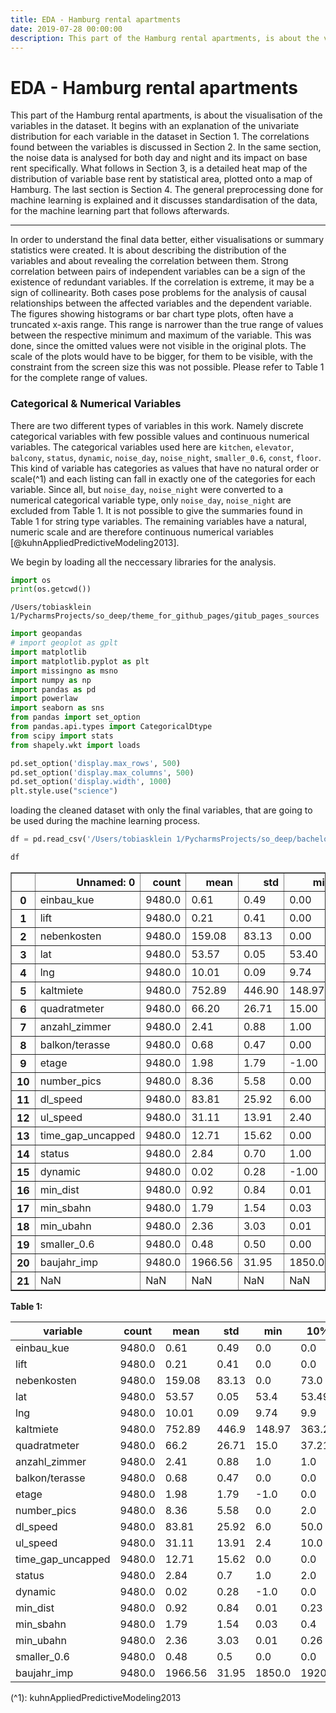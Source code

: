 ```yaml
---
title: EDA - Hamburg rental apartments
date: 2019-07-28 00:00:00
description: This part of the Hamburg rental apartments, is about the visualisation of the variables in the dataset.
---
```


# EDA - Hamburg rental apartments
This part of the Hamburg rental apartments, is about the visualisation of the variables in the dataset.
It begins with an explanation of the univariate distribution for each variable in the dataset in Section 1. 
The correlations found between the variables is discussed in Section 2. In the same section, the noise data is analysed
for both day and night and its impact on base rent specifically. What follows in Section 3, is a detailed heat map
of the distribution of variable base rent by statistical area, plotted onto a map of Hamburg.
The last section is Section 4. The general preprocessing done for machine learning is explained and it discusses standardisation of the data,
for the machine learning part that follows afterwards.
***
In order to understand the final data better, either visualisations or summary statistics were created. 
It is about describing the distribution of the variables and about revealing the correlation between them.
Strong correlation between pairs of independent variables can be a sign of the existence of redundant variables. If the correlation is extreme, it may be a sign of collinearity. Both cases pose problems for the analysis of causal relationships between the affected variables and the dependent variable.
The figures showing histograms or bar chart type plots, often have a truncated x-axis range. This range is narrower than the true range of values between the respective minimum and maximum of the variable. This was done, since the omitted values were not visible in the original plots. 
The scale of the plots would have to be bigger, for them to be visible, with the constraint from the screen size this was not possible. 
Please refer to Table 1 for the complete range of values.

### Categorical & Numerical Variables
There are two different types of variables in this work. Namely discrete
categorical variables with few possible values and continuous numerical
variables. The categorical variables used here are `kitchen`,
`elevator`, `balcony`, `status`, `dynamic`, `noise_day`, `noise_night`,
`smaller_0.6`, `const`, `floor`. This kind of variable has categories as
values that have no natural order or
scale(^1) and each listing can fall in
exactly one of the categories for each variable. Since all, but
`noise_day`, `noise_night` were converted to a numerical categorical
variable type, only `noise_day`, `noise_night` are excluded from
Table 1. It is not possible to give the
summaries found in Table 1 for string type variables. The remaining variables have
a natural, numeric scale and are therefore continuous numerical variables [@kuhnAppliedPredictiveModeling2013].

We begin by loading all the neccessary libraries for the analysis.


```python
import os
print(os.getcwd())
```

    /Users/tobiasklein 1/PycharmsProjects/so_deep/theme_for_github_pages/gitub_pages_sources



```python
import geopandas
# import geoplot as gplt
import matplotlib
import matplotlib.pyplot as plt
import missingno as msno
import numpy as np
import pandas as pd
import powerlaw
import seaborn as sns
from pandas import set_option
from pandas.api.types import CategoricalDtype
from scipy import stats
from shapely.wkt import loads

pd.set_option('display.max_rows', 500)
pd.set_option('display.max_columns', 500)
pd.set_option('display.width', 1000)
plt.style.use("science")
```

loading the cleaned dataset with only the final variables, that are going to be used during the machine learning process.


```python
df = pd.read_csv('/Users/tobiasklein 1/PycharmsProjects/so_deep/bachelor_thesis/interim_data/EDA_df_describe.csv')
```


```python
df
```




<div>
<style scoped>
    .dataframe tbody tr th:only-of-type {
        vertical-align: middle;
    }

    .dataframe tbody tr th {
        vertical-align: top;
    }

    .dataframe thead th {
        text-align: right;
    }
</style>
<table border="1" class="dataframe">
  <thead>
    <tr style="text-align: right;">
      <th></th>
      <th>Unnamed: 0</th>
      <th>count</th>
      <th>mean</th>
      <th>std</th>
      <th>min</th>
      <th>10%</th>
      <th>25%</th>
      <th>50%</th>
      <th>75%</th>
      <th>90%</th>
      <th>max</th>
    </tr>
  </thead>
  <tbody>
    <tr>
      <th>0</th>
      <td>einbau_kue</td>
      <td>9480.0</td>
      <td>0.61</td>
      <td>0.49</td>
      <td>0.00</td>
      <td>0.00</td>
      <td>0.00</td>
      <td>1.00</td>
      <td>1.00</td>
      <td>1.00</td>
      <td>1.00</td>
    </tr>
    <tr>
      <th>1</th>
      <td>lift</td>
      <td>9480.0</td>
      <td>0.21</td>
      <td>0.41</td>
      <td>0.00</td>
      <td>0.00</td>
      <td>0.00</td>
      <td>0.00</td>
      <td>0.00</td>
      <td>1.00</td>
      <td>1.00</td>
    </tr>
    <tr>
      <th>2</th>
      <td>nebenkosten</td>
      <td>9480.0</td>
      <td>159.08</td>
      <td>83.13</td>
      <td>0.00</td>
      <td>73.00</td>
      <td>100.00</td>
      <td>144.96</td>
      <td>200.00</td>
      <td>265.00</td>
      <td>950.00</td>
    </tr>
    <tr>
      <th>3</th>
      <td>lat</td>
      <td>9480.0</td>
      <td>53.57</td>
      <td>0.05</td>
      <td>53.40</td>
      <td>53.49</td>
      <td>53.55</td>
      <td>53.58</td>
      <td>53.60</td>
      <td>53.62</td>
      <td>53.71</td>
    </tr>
    <tr>
      <th>4</th>
      <td>lng</td>
      <td>9480.0</td>
      <td>10.01</td>
      <td>0.09</td>
      <td>9.74</td>
      <td>9.90</td>
      <td>9.96</td>
      <td>10.01</td>
      <td>10.07</td>
      <td>10.13</td>
      <td>10.30</td>
    </tr>
    <tr>
      <th>5</th>
      <td>kaltmiete</td>
      <td>9480.0</td>
      <td>752.89</td>
      <td>446.90</td>
      <td>148.97</td>
      <td>363.23</td>
      <td>451.00</td>
      <td>633.00</td>
      <td>906.00</td>
      <td>1318.37</td>
      <td>5600.00</td>
    </tr>
    <tr>
      <th>6</th>
      <td>quadratmeter</td>
      <td>9480.0</td>
      <td>66.20</td>
      <td>26.71</td>
      <td>15.00</td>
      <td>37.21</td>
      <td>49.00</td>
      <td>62.00</td>
      <td>77.93</td>
      <td>97.01</td>
      <td>350.00</td>
    </tr>
    <tr>
      <th>7</th>
      <td>anzahl_zimmer</td>
      <td>9480.0</td>
      <td>2.41</td>
      <td>0.88</td>
      <td>1.00</td>
      <td>1.00</td>
      <td>2.00</td>
      <td>2.00</td>
      <td>3.00</td>
      <td>3.50</td>
      <td>8.00</td>
    </tr>
    <tr>
      <th>8</th>
      <td>balkon/terasse</td>
      <td>9480.0</td>
      <td>0.68</td>
      <td>0.47</td>
      <td>0.00</td>
      <td>0.00</td>
      <td>0.00</td>
      <td>1.00</td>
      <td>1.00</td>
      <td>1.00</td>
      <td>1.00</td>
    </tr>
    <tr>
      <th>9</th>
      <td>etage</td>
      <td>9480.0</td>
      <td>1.98</td>
      <td>1.79</td>
      <td>-1.00</td>
      <td>0.00</td>
      <td>1.00</td>
      <td>1.00</td>
      <td>3.00</td>
      <td>4.00</td>
      <td>24.00</td>
    </tr>
    <tr>
      <th>10</th>
      <td>number_pics</td>
      <td>9480.0</td>
      <td>8.36</td>
      <td>5.58</td>
      <td>0.00</td>
      <td>2.00</td>
      <td>5.00</td>
      <td>7.00</td>
      <td>11.00</td>
      <td>15.00</td>
      <td>64.00</td>
    </tr>
    <tr>
      <th>11</th>
      <td>dl_speed</td>
      <td>9480.0</td>
      <td>83.81</td>
      <td>25.92</td>
      <td>6.00</td>
      <td>50.00</td>
      <td>50.00</td>
      <td>100.00</td>
      <td>100.00</td>
      <td>100.00</td>
      <td>200.00</td>
    </tr>
    <tr>
      <th>12</th>
      <td>ul_speed</td>
      <td>9480.0</td>
      <td>31.11</td>
      <td>13.91</td>
      <td>2.40</td>
      <td>10.00</td>
      <td>10.00</td>
      <td>40.00</td>
      <td>40.00</td>
      <td>40.00</td>
      <td>100.00</td>
    </tr>
    <tr>
      <th>13</th>
      <td>time_gap_uncapped</td>
      <td>9480.0</td>
      <td>12.71</td>
      <td>15.62</td>
      <td>0.00</td>
      <td>0.00</td>
      <td>1.00</td>
      <td>5.00</td>
      <td>21.00</td>
      <td>38.00</td>
      <td>63.00</td>
    </tr>
    <tr>
      <th>14</th>
      <td>status</td>
      <td>9480.0</td>
      <td>2.84</td>
      <td>0.70</td>
      <td>1.00</td>
      <td>2.00</td>
      <td>3.00</td>
      <td>3.00</td>
      <td>3.00</td>
      <td>4.00</td>
      <td>4.00</td>
    </tr>
    <tr>
      <th>15</th>
      <td>dynamic</td>
      <td>9480.0</td>
      <td>0.02</td>
      <td>0.28</td>
      <td>-1.00</td>
      <td>0.00</td>
      <td>0.00</td>
      <td>0.00</td>
      <td>0.00</td>
      <td>0.00</td>
      <td>1.00</td>
    </tr>
    <tr>
      <th>16</th>
      <td>min_dist</td>
      <td>9480.0</td>
      <td>0.92</td>
      <td>0.84</td>
      <td>0.01</td>
      <td>0.23</td>
      <td>0.37</td>
      <td>0.63</td>
      <td>1.16</td>
      <td>2.06</td>
      <td>9.44</td>
    </tr>
    <tr>
      <th>17</th>
      <td>min_sbahn</td>
      <td>9480.0</td>
      <td>1.79</td>
      <td>1.54</td>
      <td>0.03</td>
      <td>0.40</td>
      <td>0.67</td>
      <td>1.27</td>
      <td>2.46</td>
      <td>3.94</td>
      <td>9.44</td>
    </tr>
    <tr>
      <th>18</th>
      <td>min_ubahn</td>
      <td>9480.0</td>
      <td>2.36</td>
      <td>3.03</td>
      <td>0.01</td>
      <td>0.26</td>
      <td>0.44</td>
      <td>0.92</td>
      <td>2.99</td>
      <td>7.63</td>
      <td>14.17</td>
    </tr>
    <tr>
      <th>19</th>
      <td>smaller_0.6</td>
      <td>9480.0</td>
      <td>0.48</td>
      <td>0.50</td>
      <td>0.00</td>
      <td>0.00</td>
      <td>0.00</td>
      <td>0.00</td>
      <td>1.00</td>
      <td>1.00</td>
      <td>1.00</td>
    </tr>
    <tr>
      <th>20</th>
      <td>baujahr_imp</td>
      <td>9480.0</td>
      <td>1966.56</td>
      <td>31.95</td>
      <td>1850.00</td>
      <td>1920.00</td>
      <td>1953.00</td>
      <td>1964.00</td>
      <td>1992.00</td>
      <td>2013.00</td>
      <td>2019.00</td>
    </tr>
    <tr>
      <th>21</th>
      <td>NaN</td>
      <td>NaN</td>
      <td>NaN</td>
      <td>NaN</td>
      <td>NaN</td>
      <td>NaN</td>
      <td>NaN</td>
      <td>NaN</td>
      <td>NaN</td>
      <td>NaN</td>
      <td>NaN</td>
    </tr>
  </tbody>
</table>
</div>



**Table 1:**

|variable           |count   |mean     |std    |min     |10%     |25%     |50%     |75%     |90%      |max     |
|-------------------|--------|---------|-------|--------|--------|--------|--------|--------|---------|--------|
| einbau_kue        | 9480.0 | 0.61    | 0.49  | 0.0    | 0.0    | 0.0    | 1.0    | 1.0    | 1.0     | 1.0    |
| lift              | 9480.0 | 0.21    | 0.41  | 0.0    | 0.0    | 0.0    | 0.0    | 0.0    | 1.0     | 1.0    |
| nebenkosten       | 9480.0 | 159.08  | 83.13 | 0.0    | 73.0   | 100.0  | 144.96 | 200.0  | 265.0   | 950.0  |
| lat               | 9480.0 | 53.57   | 0.05  | 53.4   | 53.49  | 53.55  | 53.58  | 53.6   | 53.62   | 53.71  |
| lng               | 9480.0 | 10.01   | 0.09  | 9.74   | 9.9    | 9.96   | 10.01  | 10.07  | 10.13   | 10.3   |
| kaltmiete         | 9480.0 | 752.89  | 446.9 | 148.97 | 363.23 | 451.0  | 633.0  | 906.0  | 1318.37 | 5600.0 |
| quadratmeter      | 9480.0 | 66.2    | 26.71 | 15.0   | 37.21  | 49.0   | 62.0   | 77.93  | 97.01   | 350.0  |
| anzahl_zimmer     | 9480.0 | 2.41    | 0.88  | 1.0    | 1.0    | 2.0    | 2.0    | 3.0    | 3.5     | 8.0    |
| balkon/terasse    | 9480.0 | 0.68    | 0.47  | 0.0    | 0.0    | 0.0    | 1.0    | 1.0    | 1.0     | 1.0    |
| etage             | 9480.0 | 1.98    | 1.79  | -1.0   | 0.0    | 1.0    | 1.0    | 3.0    | 4.0     | 24.0   |
| number_pics       | 9480.0 | 8.36    | 5.58  | 0.0    | 2.0    | 5.0    | 7.0    | 11.0   | 15.0    | 64.0   |
| dl_speed          | 9480.0 | 83.81   | 25.92 | 6.0    | 50.0   | 50.0   | 100.0  | 100.0  | 100.0   | 200.0  |
| ul_speed          | 9480.0 | 31.11   | 13.91 | 2.4    | 10.0   | 10.0   | 40.0   | 40.0   | 40.0    | 100.0  |
| time_gap_uncapped | 9480.0 | 12.71   | 15.62 | 0.0    | 0.0    | 1.0    | 5.0    | 21.0   | 38.0    | 63.0   |
| status            | 9480.0 | 2.84    | 0.7   | 1.0    | 2.0    | 3.0    | 3.0    | 3.0    | 4.0     | 4.0    |
| dynamic           | 9480.0 | 0.02    | 0.28  | -1.0   | 0.0    | 0.0    | 0.0    | 0.0    | 0.0     | 1.0    |
| min_dist          | 9480.0 | 0.92    | 0.84  | 0.01   | 0.23   | 0.37   | 0.63   | 1.16   | 2.06    | 9.44   |
| min_sbahn         | 9480.0 | 1.79    | 1.54  | 0.03   | 0.4    | 0.67   | 1.27   | 2.46   | 3.94    | 9.44   |
| min_ubahn         | 9480.0 | 2.36    | 3.03  | 0.01   | 0.26   | 0.44   | 0.92   | 2.99   | 7.63    | 14.17  |
| smaller_0.6       | 9480.0 | 0.48    | 0.5   | 0.0    | 0.0    | 0.0    | 0.0    | 1.0    | 1.0     | 1.0    |
| baujahr_imp       | 9480.0 | 1966.56 | 31.95 | 1850.0 | 1920.0 | 1953.0 | 1964.0 | 1992.0 | 2013.0  | 2019.0 |

(^1): kuhnAppliedPredictiveModeling2013
